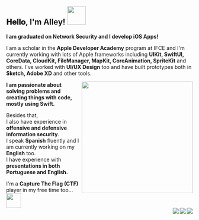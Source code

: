 <h2> 
 𝐇𝐞𝐥𝐥𝐨, I'm Alley!  <img src="https://media.giphy.com/media/mGcNjsfWAjY5AEZNw6/giphy.gif" width="50">
</h2>

<b>I am graduated on Network Security and I develop iOS Apps!</b>

I am a scholar in the <b>Apple Developer Academy</b> program at IFCE and I'm currently working with lots of Apple frameworks including <b>UIKit, SwiftUI, CoreData, CloudKit, FileManager, MapKit, CoreAnimation, SpriteKit</b> and others. I've worked with <b>UI/UX Design</b> too and have built prototypes both in <b>Sketch, Adobe XD</b> and other tools.

<a href="https://github.com/all3yp/github-readme-stats">
 <img src="https://github-readme-stats.vercel.app/api/top-langs/?username=all3yp&layout=compact&theme=nord&langs_count=10" min-width="300px" max-width="300px" width="300px" align="right">
</a>

<b>I am passionate about solving problems and creating things with code, mostly using Swift.</b>

Besides that, 
<br/>
I also have experience in <b>offensive and defensive information security</b>.
<br/>
I speak <b>Spanish</b> fluently and I am currently working on my <b>English</b> too.
<br/>
I have experience with <b>presentations in both Portuguese and English.</b>

I'm a <b>Capture The Flag (CTF)</b> player in my free time too... <img src="https://media.giphy.com/media/WUlplcMpOCEmTGBtBW/giphy.gif" width="40"> 
<br/>
<a href="https://www.linkedin.com/in/halley-pereira/">
 <img src="https://img.shields.io/badge/LinkedIn-Alley-blue" align="right"> 
<a/>
<a href="https://medium.com/@alleypereira">
 <img src="https://img.shields.io/badge/medium-Alley-9c88e3" align="right"> 
<a/>
<a href="https://www.hackthebox.eu/profile/63790">
 <img src="https://img.shields.io/badge/hackthebox-Alley-orange" align="right"> 
<a/> 
